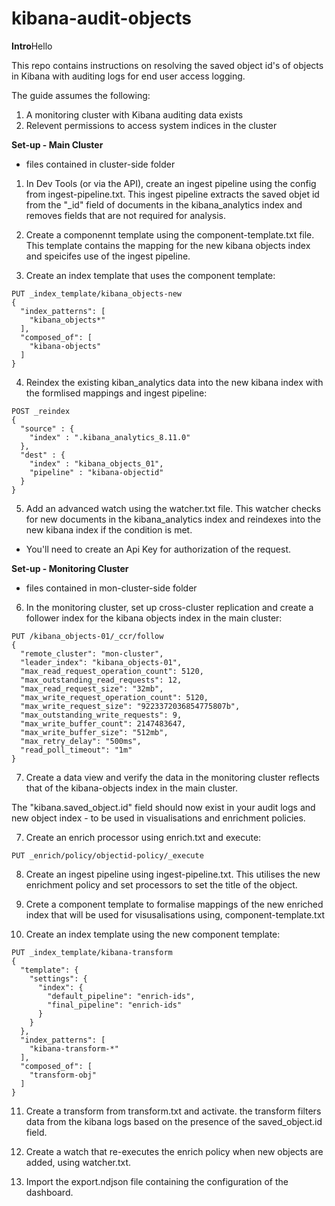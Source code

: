 # kibana-audit-objects

**Intro**Hello

This repo contains instructions on resolving the saved object id's of objects in Kibana with auditing logs for end user access logging.

The guide assumes the following:
1. A monitoring cluster with Kibana auditing data exists 
2. Relevent permissions to access system indices in the cluster 


**Set-up - Main Cluster**
- files contained in cluster-side folder

1. In Dev Tools (or via the API), create an ingest pipeline using the config from ingest-pipeline.txt.
This ingest pipeline extracts the saved objet id from the "_id" field of documents in the kibana_analytics index and removes fields that are not required for analysis. 

2. Create a componennt template using the component-template.txt file. This template contains the mapping for the new kibana objects index and speicifes use of the ingest pipeline.

3. Create an index template that uses the component template:

```
PUT _index_template/kibana_objects-new
{
  "index_patterns": [
    "kibana_objects*"
  ],
  "composed_of": [
    "kibana-objects"
  ]
}
```

4. Reindex the existing kiban_analytics data into the new kibana index with the formlised mappings and ingest pipeline:

```
POST _reindex
{
  "source" : {
    "index" : ".kibana_analytics_8.11.0"
  },
  "dest" : {
    "index" : "kibana_objects_01",
    "pipeline" : "kibana-objectid"
  }
}
```

5. Add an advanced watch using the watcher.txt file. This watcher checks for new documents in the kibana_analytics index and reindexes into the new kibana index if the condition is met.
- You'll need to create an Api Key for authorization of the request.



**Set-up - Monitoring Cluster**
- files contained in mon-cluster-side folder

6. In the monitoring cluster, set up cross-cluster replication and create a follower index for the kibana objects index in the main cluster:

```
PUT /kibana_objects-01/_ccr/follow
{
  "remote_cluster": "mon-cluster",
  "leader_index": "kibana_objects-01",
  "max_read_request_operation_count": 5120,
  "max_outstanding_read_requests": 12,
  "max_read_request_size": "32mb",
  "max_write_request_operation_count": 5120,
  "max_write_request_size": "9223372036854775807b",
  "max_outstanding_write_requests": 9,
  "max_write_buffer_count": 2147483647,
  "max_write_buffer_size": "512mb",
  "max_retry_delay": "500ms",
  "read_poll_timeout": "1m"
}
```

7. Create a data view and verify the data in the monitoring cluster reflects that of the kibana-objects index in the main cluster.

The "kibana.saved_object.id" field should now exist in your audit logs and new object index - to be used in visualisations and enrichment policies. 

7. Create an enrich processor using enrich.txt and execute:

```
PUT _enrich/policy/objectid-policy/_execute
```

8. Create an ingest pipeline using ingest-pipeline.txt. This utilises the new enrichment policy and set processors to set the title of the object.

9. Crete a component template to formalise mappings of the new enriched index that will be used for visusalisations using, component-template.txt

10. Create an index template using the new component template:

```
PUT _index_template/kibana-transform
{
  "template": {
    "settings": {
      "index": {
        "default_pipeline": "enrich-ids",
        "final_pipeline": "enrich-ids"
      }
    }
  },
  "index_patterns": [
    "kibana-transform-*"
  ],
  "composed_of": [
    "transform-obj"
  ]
}
```

11. Create a transform from transform.txt and activate. the transform filters data from the kibana logs based on the presence of the saved_object.id field.

12. Create a watch that re-executes the enrich policy when new objects are added, using watcher.txt.

13. Import the export.ndjson file containing the configuration of the dashboard.

















